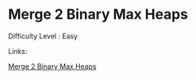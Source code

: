 # Merge 2 Binary Max Heaps

Difficulty Level : Easy

Links:

[Merge 2 Binary Max Heaps](https://www.geeksforgeeks.org/problems/merge-two-binary-max-heap0144/1)